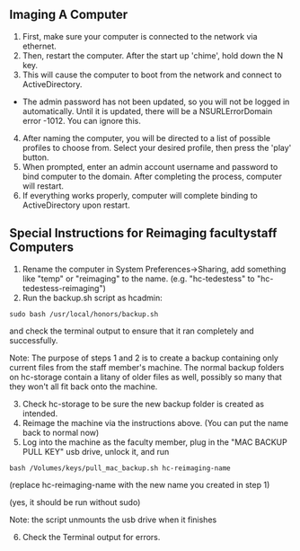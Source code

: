 ## Imaging A Computer

1. First, make sure your computer is connected to the network via ethernet.
2. Then, restart the computer. After the start up 'chime', hold down the N key.
3. This will cause the computer to boot from the network and connect to ActiveDirectory.
  * The admin password has not been updated, so you will not be logged in automatically. Until it is updated, there will be a NSURLErrorDomain error -1012. You can ignore this.
4. After naming the computer, you will be directed to a list of possible profiles to choose from. Select your desired profile, then press the 'play' button.
5. When prompted, enter an admin account username and password to bind computer to the domain. After completing the process, computer will restart.
6. If everything works properly, computer will complete binding to ActiveDirectory upon restart.

## Special Instructions for Reimaging facultystaff Computers

1. Rename the computer in System Preferences->Sharing, add something like "temp" or "reimaging" to the name.
(e.g. "hc-tedestess" to "hc-tedestess-reimaging")
2. Run the backup.sh script as hcadmin:

`sudo bash /usr/local/honors/backup.sh`

and check the terminal output to ensure that it ran completely and successfully.

Note: The purpose of steps 1 and 2 is to create a backup containing only current files from the staff member's machine. The normal backup folders on hc-storage contain a litany of older files as well, possibly so many that they won't all fit back onto the machine.

3. Check hc-storage to be sure the new backup folder is created as intended.
4. Reimage the machine via the instructions above. (You can put the name back to normal now)
5. Log into the machine as the faculty member, plug in the "MAC BACKUP PULL KEY" usb drive, unlock it, and run

`bash /Volumes/keys/pull_mac_backup.sh hc-reimaging-name`

(replace hc-reimaging-name with the new name you created in step 1)

(yes, it should be run without sudo)

Note: the script unmounts the usb drive when it finishes

6. Check the Terminal output for errors.
